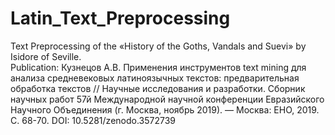 # Latin_Text_Preprocessing
 Text Preprocessing of the «History of the Goths, Vandals and Suevi» by Isidore of Seville. <br>
 Publication: Кузнецов А.В. Применения инструментов text mining для анализа средневековых латиноязычных текстов: предварительная обработка текстов // Научные исследования и разработки. Сборник научных работ 57й Международной научной конференции Евразийского Научного Объединения (г. Москва, ноябрь 2019). — Москва: ЕНО, 2019. C. 68-70. DOI: 10.5281/zenodo.3572739
